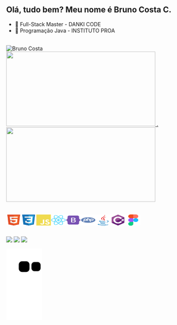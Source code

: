 ## Olá, tudo bem? Meu nome é Bruno Costa C.               

<!--Mini introdução-->
- 🎲 Full-Stack Master - DANKI CODE
- 🌱 Programação Java - INSTITUTO PROA

<br />

 <img src="https://komarev.com/ghpvc/?username=ihyperbr&color=white" alt="Bruno Costa" />
 
<!--Tables do Github-->

<div>
  <a href="https://github.com/ihyperbr">
  <img height="200em" width="400em" = src = "https://github-readme-stats.vercel.app/api/top-langs/?username=ihyperbr&theme=discord_old_blurple&layout=compact"/> .  
  <img height="200em" width="400em" = src="https://github-readme-stats.vercel.app/api?username=ihyperbr&show_icons=true&theme=discord_old_blurple&include_all_commits=true&count_private=true"/>
</div>
 
<br />
 
<!--Habilidades-->
 
<img align="center" alt="HTML5" height="30" width="40" src="https://github.com/devicons/devicon/blob/master/icons/html5/html5-original.svg"><img align="center"   alt="CSS3" height="30" width="40" src="https://github.com/devicons/devicon/blob/master/icons/css3/css3-original.svg"><img align="center" alt="Js" height="30"     width="40" src="https://github.com/devicons/devicon/blob/master/icons/javascript/javascript-plain.svg"><img align="center" alt="ReactJS" height="30" width="40"       src="https://github.com/devicons/devicon/blob/master/icons/react/react-original.svg"><img align="center" alt="Bootstrap" height="30" width="40"                         src="https://github.com/devicons/devicon/blob/master/icons/bootstrap/bootstrap-plain.svg"><img align="center" alt="PHP" height="30" width="40"                         src="https://github.com/devicons/devicon/blob/master/icons/php/php-plain.svg"><img align="center" alt="JAVA" height="30" width="40"                                     src="https://github.com/devicons/devicon/blob/master/icons/java/java-original.svg"><img align="center" alt="Csharp" height="30" width="40"                             src="https://github.com/devicons/devicon/blob/master/icons/csharp/csharp-original.svg"><img align="center" alt="Figma" height="30" width="40"                           src="https://github.com/devicons/devicon/blob/master/icons/figma/figma-original.svg">
  
##
 
<!--Redes Sociais e animação-->
 
<div> 
  <a href="https://www.instagram.com/bruno.costa.c/" target="_blank"><img src="https://img.shields.io/badge/Instagram-E4405F?style=for-the-badge&logo=instagram&logoColor=white" target="_blank"></a>
  <a href="https://www.linkedin.com/in/bruno-costa-a643621b2/" target="_blank"><img src="https://img.shields.io/badge/LinkedIn-0077B5?style=for-the-badge&logo=linkedin&logoColor=white" target="_blank"></a> 
  <a href = "mailto:bruno_costa12@hotmail.com"><img src="https://img.shields.io/badge/-Gmail-%23333?style=for-the-badge&logo=gmail&logoColor=white" target="_blank"></a>
 
   ![Snake animation](https://github.com/ihyperbr/ihyperbr/blob/output/github-contribution-grid-snake.svg)
 
 </div>
